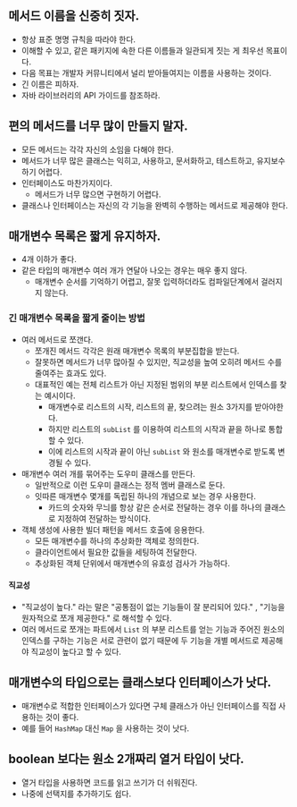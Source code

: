 ## 메서드 이름을 신중히 짓자.
- 항상 표준 명명 규칙을 따라야 한다.
- 이해할 수 있고, 같은 패키지에 속한 다른 이름들과 일관되게 짓는 게 최우선 목표이다.
- 다음 목표는 개발자 커뮤니티에서 널리 받아들여지는 이름을 사용하는 것이다.
- 긴 이름은 피하자.
- 자바 라이브러리의 API 가이드를 참조하라.

## 편의 메서드를 너무 많이 만들지 말자.
- 모든 메서드는 각각 자신의 소임을 다해야 한다.
- 메서드가 너무 많은 클래스는 익히고, 사용하고, 문서화하고, 테스트하고, 유지보수하기 어렵다.
- 인터페이스도 마찬가지이다.
  - 메서드가 너무 많으면 구현하기 어렵다.
- 클래스나 인터페이스는 자신의 각 기능을 완벽히 수행하는 메서드로 제공해야 한다.

## 매개변수 목록은 짧게 유지하자.
- 4개 이하가 좋다.
- 같은 타입의 매개변수 여러 개가 연달아 나오는 경우는 매우 좋지 않다.
  - 매개변수 순서를 기억하기 어렵고, 잘못 입력하더라도 컴파일단계에서 걸러지지 않는다.

### 긴 매개변수 목록을 짧게 줄이는 방법
- 여러 메서드로 쪼갠다.
  - 쪼개진 메서드 각각은 원래 매개변수 목록의 부분집합을 받는다.
  - 잘못하면 메서드가 너무 많아질 수 있지만, 직교성을 높여 오히려 메서드 수를 줄여주는 효과도 있다.
  - 대표적인 예는 전체 리스트가 아닌 지정된 범위의 부분 리스트에서 인덱스를 찾는 예시이다.
    - 매개변수로 리스트의 시작, 리스트의 끝, 찾으려는 원소 3가지를 받아야한다.
    - 하지만 리스트의 `subList` 를 이용하여 리스트의 시작과 끝을 하나로 통합할 수 있다.
    - 이에 리스트의 시작과 끝이 아닌 `subList` 와 원소를 매개변수로 받도록 변경될 수 있다.
- 매개변수 여러 개를 묶어주는 도우미 클래스를 만든다.
  - 일반적으로 이런 도우미 클래스는 정적 멤버 클래스로 둔다.
  - 잇따른 매개변수 몇개를 독립된 하나의 개념으로 보는 경우 사용한다.
    - 카드의 숫자와 무늬를 항상 같은 순서로 전달하는 경우 이를 하나의 클래스로 지정하여 전달하는 방식이다.
- 객체 생성에 사용한 빌더 패턴을 메서드 호출에 응용한다.
  - 모든 매개변수를 하나의 추상화한 객체로 정의한다.
  - 클라이언트에서 필요한 값들을 세팅하여 전달한다.
  - 추상화된 객체 단위에서 매개변수의 유효성 검사가 가능하다.

#### 직교성
- "직교성이 높다." 라는 말은 "공통점이 없는 기능들이 잘 분리되어 있다." , "기능을 원자적으로 쪼개 제공한다." 로 해석할 수 있다.
- 여러 메서드로 쪼개는 파트에서 `List` 의 부분 리스트를 얻는 기능과 주어진 원소의 인덱스를 구하는 기능은 서로 관련이 없기 때문에 두 기능을 개별 메서드로 제공해야 직교성이 높다고 할 수 있다.

## 매개변수의 타입으로는 클래스보다 인터페이스가 낫다.
- 매개변수로 적합한 인터페이스가 있다면 구체 클래스가 아닌 인터페이스를 직접 사용하는 것이 좋다.
- 예를 들어 `HashMap` 대신 `Map` 을 사용하는 것이 낫다.

## boolean 보다는 원소 2개짜리 열거 타입이 낫다.
- 열거 타입을 사용하면 코드를 읽고 쓰기가 더 쉬워진다.
- 나중에 선택지를 추가하기도 쉽다.
